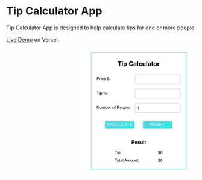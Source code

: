 # Tip Calculator App

Tip Calculator App is designed to help calculate tips for one or more people.

[Live Demo](https://tip-calculator-git-main-edelveiss.vercel.app/) on Vercel.

<img src="./src/assets/tipCalculator.png" width="300" style="margin-left:200px;" alt = "Tip Calculator Form">


